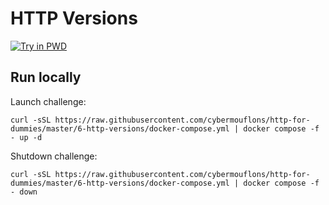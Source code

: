 # HTTP Versions

[![Try in PWD](https://raw.githubusercontent.com/play-with-docker/stacks/master/assets/images/button.png)](https://labs.play-with-docker.com/?stack=https://raw.githubusercontent.com/cybermouflons/http-for-dummies/master/6-http-versions/docker-compose.yml)



## Run locally

Launch challenge:
```
curl -sSL https://raw.githubusercontent.com/cybermouflons/http-for-dummies/master/6-http-versions/docker-compose.yml | docker compose -f - up -d
```

Shutdown challenge:
```
curl -sSL https://raw.githubusercontent.com/cybermouflons/http-for-dummies/master/6-http-versions/docker-compose.yml | docker compose -f - down
```